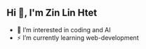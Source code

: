 ##                           Hi 👋, I'm Zin Lin Htet

- 🔭 I’m interested in coding and AI
- ⚡ I’m currently learning web-development

